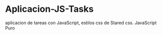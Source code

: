 # Aplicacion-JS-Tasks
aplicacion de tareas con JavaScript, estilos css de Stared css. JavaScript Puro
